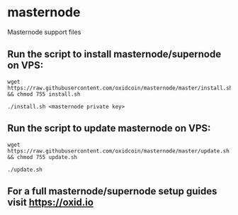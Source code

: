 # masternode
Masternode support files

## Run the script to install masternode/supernode on VPS:
```
wget https://raw.githubusercontent.com/oxidcoin/masternode/master/install.sh && chmod 755 install.sh

./install.sh <masternode private key>
```

## Run the script to update masternode on VPS:
```
wget https://raw.githubusercontent.com/oxidcoin/masternode/master/update.sh && chmod 755 update.sh

./update.sh
```

## For a full masternode/supernode setup guides visit https://oxid.io
